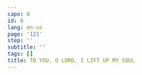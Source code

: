 ```yaml
---
capo: 0
id: 0
lang: en-us
page: '121'
step: ''
subtitle: ''
tags: []
title: TO YOU, O LORD, I LIFT UP MY SOUL
---
```

